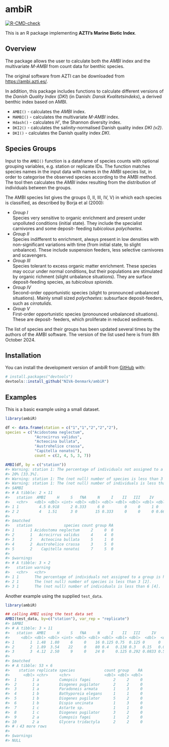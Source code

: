 
<!-- README.md is generated from README.Rmd. Please edit that file -->

# ambiR

<!-- badges: start -->

[![R-CMD-check](https://github.com/NIVA-Denmark/ambiR/actions/workflows/R-CMD-check.yaml/badge.svg)](https://github.com/NIVA-Denmark/ambiR/actions/workflows/R-CMD-check.yaml)
<!-- badges: end -->

This is an R package implementing **AZTI’s Marine Biotic Index**.

## Overview

The package allows the user to calculate both the *AMBI* index and the
multivariate *M-AMBI* from count data for benthic species.

The original software from AZTI can be downloaded from
<https://ambi.azti.es/>.

In addition, this package includes functions to calculate different
versions of the *Danish Quality Index* (*DKI*) (in Danish: *Dansk
Kvalitetsindeks*), a derived benthic index based on AMBI.

- `AMBI()` - calculates the *AMBI* index.
- `MAMBI()` - calculates the multivariate *M-AMBI* index.
- `Hdash()` - calculates *H’*, the Shannon diversity index.
- `DKI2()` - calculates the salinity-normalised Danish quality index
  *DKI (v2)*.
- `DKI()` - calculates the Danish quality index *DKI*.

## Species Groups

Input to the `AMBI()` function is a dataframe of species counts with
optional grouping variables, e.g. station or replicate IDs. The function
matches species names in the input data with names in the AMBI species
list, in order to categorise the observed species according to the AMBI
method. The tool then calculates the *AMBI* index resulting from the
distribution of individuals between the groups.

The AMBI species list gives the groups (I, II, III, IV, V) in which each
species is classified, as described by Borja et al (2000):

- *Group I*  
  Species very sensitive to organic enrichment and present under
  unpolluted conditions (initial state). They include the specialist
  carnivores and some deposit- feeding *tubicolous polychaetes*.
- *Group II*  
  Species indifferent to enrichment, always present in low densities
  with non-significant variations with time (from initial state, to
  slight unbalance). These include suspension feeders, less selective
  carnivores and scavengers.
- *Group III*  
  Species tolerant to excess organic matter enrichment. These species
  may occur under normal conditions, but their populations are
  stimulated by organic richment (slight unbalance situations). They are
  surface deposit-feeding species, as *tubicolous spionids*.
- *Group IV*  
  Second-order opportunistic species (slight to pronounced unbalanced
  situations). Mainly small sized *polychaetes*: subsurface
  deposit-feeders, such as *cirratulids*.
- *Group V*  
  First-order opportunistic species (pronounced unbalanced situations).
  These are deposit- feeders, which proliferate in reduced sediments.

The list of species and their groups has been updated several times by
the authors of the AMBI software. The version of the list used here is
from 8th October 2024.

## Installation

You can install the development version of ambiR from
[GitHub](https://github.com/niva-denmark/ambiR/) with:

``` r
# install.packages("devtools")
devtools::install_github("NIVA-Denmark/ambiR")
```

## Examples

This is a basic example using a small dataset.

``` r
library(ambiR)

df <- data.frame(station = c("1","1","2","2","2"),
species = c("Acidostoma neglectum",
             "Acrocirrus validus",
             "Acteocina bullata",
             "Austrohelice crassa",
             "Capitella nonatoi"),
             count = c(2, 4, 5, 3, 7))

AMBI(df, by = c("station"))
#> Warning: station 1: The percentage of individuals not assigned to a group is higher than
#> 20% [33.3%].
#> Warning: station 1: The (not null) number of species is less than 3 [2].
#> Warning: station 1: The (not null) number of individuals is less than 6 [4].
#> $AMBI
#> # A tibble: 2 × 11
#>   station  AMBI     H     S   fNA     N     I    II   III    IV     V
#>   <chr>   <dbl> <dbl> <int> <dbl> <dbl> <dbl> <dbl> <dbl> <dbl> <dbl>
#> 1 1         4.5 0.918     2 0.333     6 0         0     0     1 0    
#> 2 2         4   1.51      3 0        15 0.333     0     0     0 0.667
#> 
#> $matched
#>   station              species count group RA
#> 1       1 Acidostoma neglectum     2     0  0
#> 2       1   Acrocirrus validus     4     4  0
#> 3       2    Acteocina bullata     5     1  0
#> 4       2  Austrohelice crassa     3     5  0
#> 5       2    Capitella nonatoi     7     5  0
#> 
#> $warnings
#> # A tibble: 3 × 2
#>   station warning                                                               
#>   <chr>   <chr>                                                                 
#> 1 1       The percentage of individuals not assigned to a group is higher than …
#> 2 1       The (not null) number of species is less than 3 [2].                  
#> 3 1       The (not null) number of individuals is less than 6 [4].
```

Another example using the supplied `test_data`.

``` r
library(ambiR)

## calling AMBI using the test data set
AMBI(test_data, by=c("station"), var_rep = "replicate")
#> $AMBI
#> # A tibble: 3 × 11
#>   station  AMBI     H     S   fNA     N     I    II   III     IV      V
#>     <dbl> <dbl> <dbl> <int> <dbl> <dbl> <dbl> <dbl> <dbl>  <dbl>  <dbl>
#> 1       1  1.48  1.80     6     0    16 0.125 0.75  0.125 0      0     
#> 2       2  1.89  3.54    22     0    80 0.4   0.138 0.3   0.15   0.0125
#> 3       3  4.12  2.50     9     0    24 0     0.125 0.292 0.0833 0.5   
#> 
#> $matched
#> # A tibble: 53 × 6
#>    station replicate species             count group    RA
#>      <dbl> <chr>     <chr>               <dbl> <dbl> <dbl>
#>  1       1 a         Cumopsis fagei          2     2     0
#>  2       1 a         Diogenes pugilator      2     2     0
#>  3       1 a         Paradoneis armata       1     3     0
#>  4       1 b         Bathyporeia elegans     1     1     0
#>  5       1 b         Diogenes pugilator      5     2     0
#>  6       1 b         Dispio uncinata         1     3     0
#>  7       1 c         Astarte sp.             1     1     0
#>  8       1 c         Diogenes pugilator      3     2     0
#>  9       2 a         Cumopsis fagei          1     2     0
#> 10       2 a         Glycera tridactyla      2     2     0
#> # ℹ 43 more rows
#> 
#> $warnings
#> NULL
```
